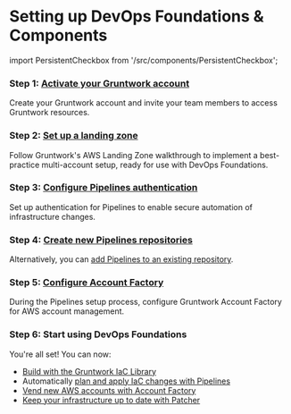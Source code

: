 # Setting up DevOps Foundations & Components
import PersistentCheckbox from '/src/components/PersistentCheckbox';

### Step 1: [Activate your Gruntwork account](/2.0/docs/overview/getting-started/create-account)

Create your Gruntwork account and invite your team members to access Gruntwork resources.

<PersistentCheckbox id="install-df-1" label="Gruntwork Account Ready" />

### Step 2: [Set up a landing zone](/2.0/docs/pipelines/installation/prerequisites/awslandingzone)

Follow Gruntwork's AWS Landing Zone walkthrough to implement a best-practice multi-account setup, ready for use with DevOps Foundations.

<PersistentCheckbox id="install-df-2" label="AWS Landing Zone Ready" />

### Step 3: [Configure Pipelines authentication](/2.0/docs/pipelines/installation/authoverview)

Set up authentication for Pipelines to enable secure automation of infrastructure changes.

<PersistentCheckbox id="install-df-3" label="Pipelines Auth Configured" />

### Step 4: [Create new Pipelines repositories](/2.0/docs/pipelines/installation/addingnewrepo)

Alternatively, you can [add Pipelines to an existing repository](/2.0/docs/pipelines/installation/addingexistingrepo).

<PersistentCheckbox id="install-df-4" label="Pipelines Repositories Ready" />

### Step 5: [Configure Account Factory](/2.0/reference/accountfactory/configurations)

During the Pipelines setup process, configure Gruntwork Account Factory for AWS account management.

<PersistentCheckbox id="install-df-5" label="Account Factory Configured" />

### Step 6: Start using DevOps Foundations

You're all set! You can now:
- [Build with the Gruntwork IaC Library](/2.0/docs/library/tutorials/deploying-your-first-gruntwork-module)
- Automatically [plan and apply IaC changes with Pipelines](/2.0/docs/pipelines/guides/running-plan-apply)
- [Vend new AWS accounts with Account Factory](/2.0/docs/accountfactory/guides/vend-aws-account)
- [Keep your infrastructure up to date with Patcher](/2.0/docs/patcher/concepts/)




